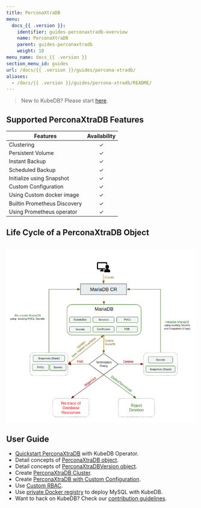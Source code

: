 ```yaml
---
title: PerconaXtraDB
menu:
  docs_{{ .version }}:
    identifier: guides-perconaxtradb-overview
    name: PerconaXtraDB
    parent: guides-perconaxtradb
    weight: 10
menu_name: docs_{{ .version }}
section_menu_id: guides
url: /docs/{{ .version }}/guides/percona-xtradb/
aliases:
  - /docs/{{ .version }}/guides/percona-xtradb/README/
---
```



> New to KubeDB? Please start [here](/docs/README.md).

## Supported PerconaXtraDB Features

| Features                                                | Availability |
| ------------------------------------------------------- | :----------: |
| Clustering                                              |   &#10003;   |
| Persistent Volume                                       |   &#10003;   |
| Instant Backup                                          |   &#10003;   |
| Scheduled Backup                                        |   &#10003;   |
| Initialize using Snapshot                               |   &#10003;   |
| Custom Configuration                                    |   &#10003;   |
| Using Custom docker image                               |   &#10003;   |
| Builtin Prometheus Discovery                            |   &#10003;   |
| Using Prometheus operator                               |   &#10003;   |

## Life Cycle of a PerconaXtraDB Object

<p align="center">
  <img alt="lifecycle"  src="/docs/guides/percona-xtradb/images/perconaxtradb-lifecycle.png" >
</p>

## User Guide

- [Quickstart PerconaXtraDB](/docs/guides/percona-xtradb/quickstart/overview) with KubeDB Operator.
- Detail concepts of [PerconaXtraDB object](/docs/guides/percona-xtradb/concepts/perconaxtradb).
- Detail concepts of [PerconaXtraDBVersion object](/docs/guides/percona-xtradb/concepts/perconaxtradb-version).
- Create [PerconaXtraDB Cluster](/docs/guides/percona-xtradb/clustering/galera-cluster).
- Create [PerconaXtraDB with Custom Configuration](/docs/guides/percona-xtradb/configuration/using-config-file).
- Use [Custom RBAC](/docs/guides/percona-xtradb/custom-rbac/using-custom-rbac).
- Use [private Docker registry](/docs/guides/percona-xtradb/private-registry/quickstart) to deploy MySQL with KubeDB.
- Want to hack on KubeDB? Check our [contribution guidelines](/docs/CONTRIBUTING.md).

